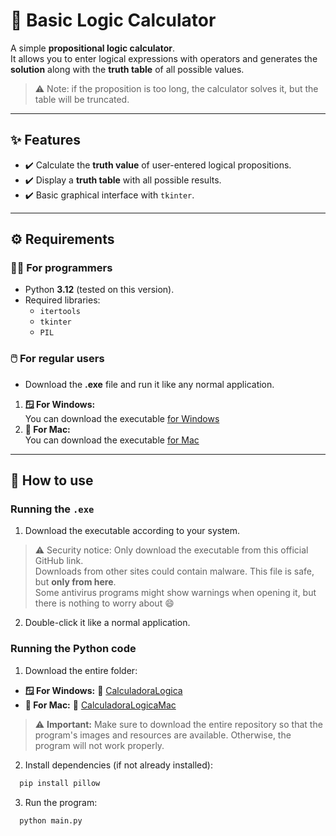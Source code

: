 # 🧮 Basic Logic Calculator

A simple **propositional logic calculator**.  
It allows you to enter logical expressions with operators and generates the **solution** along with the **truth table** of all possible values.  

> ⚠️ Note: if the proposition is too long, the calculator solves it, but the table will be truncated.

---

## ✨ Features
- ✔️ Calculate the **truth value** of user-entered logical propositions.  
- ✔️ Display a **truth table** with all possible results.  
- ✔️ Basic graphical interface with `tkinter`.  

---

## ⚙️ Requirements

### 👩‍💻 For programmers
- Python **3.12** (tested on this version).  
- Required libraries:
  - `itertools`
  - `tkinter`
  - `PIL`  

### 🖱️ For regular users
- Download the **.exe** file and run it like any normal application.  
1. **🪟 For Windows:**  
  You can download the executable [for Windows](https://github.com/AravidEz/Logic-Calculator/releases/download/calculadora/CalculadoraLogica.exe)  
2. **🍎 For Mac:**  
  You can download the executable [for Mac](https://github.com/AravidEz/Logic-Calculator/releases/download/mac/CalculadoraLogica)  

---

## 🚀 How to use

### Running the `.exe`
1. Download the executable according to your system.
> ⚠️ Security notice: Only download the executable from this official GitHub link.  
> Downloads from other sites could contain malware. This file is safe, but **only from here**.  
> Some antivirus programs might show warnings when opening it, but there is nothing to worry about 😄
  
2. Double-click it like a normal application.  

### Running the Python code
1. Download the entire folder:  
- **🪟 For Windows:** 📂 [CalculadoraLogica](https://github.com/AravidEz/Logic-Calculator/tree/main/CalculadoraLogica)  
- **🍎 For Mac:** 📂 [CalculadoraLogicaMac](https://github.com/AravidEz/Logic-Calculator/tree/main/CalculadoraLogicaMac)

> ⚠️ **Important:** Make sure to download the entire repository so that the program's images and resources are available. Otherwise, the program will not work properly.

2. Install dependencies (if not already installed):
```bash
  pip install pillow
```
3. Run the program:
```bash
  python main.py

